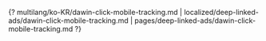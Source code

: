 {? multilang/ko-KR/dawin-click-mobile-tracking.md | localized/deep-linked-ads/dawin-click-mobile-tracking.md | pages/deep-linked-ads/dawin-click-mobile-tracking.md ?}
